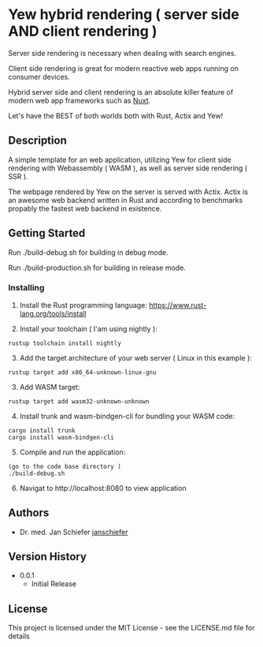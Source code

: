 # Yew hybrid rendering ( server side AND client rendering ) 

Server side rendering is necessary when dealing with search engines.

Client side rendering is great for modern reactive web apps running on consumer devices.

Hybrid server side and client rendering is an absolute killer feature of modern web app frameworks such as [Nuxt](https://nuxtjs.org/).

Let's have the BEST of both worlds both with Rust, Actix and Yew!

## Description

A simple template for an web application, utilizing Yew for client side rendering with Webassembly ( WASM ), as well as server side rendering ( SSR ).

The webpage rendered by Yew on the server is served with Actix.
Actix is an awesome web backend written in Rust and according to benchmarks propably the fastest web backend in existence.

## Getting Started

Run ./build-debug.sh for building in debug mode.

Run ./build-production.sh for building in release mode.

### Installing

1. Install the Rust programming language: https://www.rust-lang.org/tools/install

2. Install your toolchain ( I'am using nightly ):
```
rustup toolchain install nightly
```

3. Add the target architecture of your web server ( Linux in this example ):

```
rustup target add x86_64-unknown-linux-gnu 
```

3. Add WASM target:

```
rustup target add wasm32-unknown-unknown
```

4. Install trunk and wasm-bindgen-cli for bundling your WASM code:
```
cargo install trunk
cargo install wasm-bindgen-cli
```

5. Compile and run the application:
```
(go to the code base directory )
./build-debug.sh
```

6. Navigat to http://localhost:8080 to view application

## Authors

- Dr. med. Jan Schiefer [janschiefer](https://github.com/janschiefer)

## Version History

* 0.0.1
    * Initial Release

## License

This project is licensed under the MIT License - see the LICENSE.md file for details
